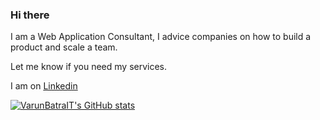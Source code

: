 ### Hi there

I am a Web Application Consultant, I advice companies on how to build a product and scale a team.

Let me know if you need my services.

I am on [Linkedin](https://www.linkedin.com/in/varunbatrait/) 


[![VarunBatraIT's GitHub stats](https://github-readme-stats.vercel.app/api?username=VarunBatraIT&count_private=true)](https://www.linkedin.com/in/varunbatrait/) 


<!--
**VarunBatraIT/VarunBatraIT** is a ✨ _special_ ✨ repository because its `README.md` (this file) appears on your GitHub profile.

Here are some ideas to get you started:

- 🔭 I’m currently working on ...
- 🌱 I’m currently learning ...
- 👯 I’m looking to collaborate on ...
- 🤔 I’m looking for help with ...
- 💬 Ask me about ...
- 📫 How to reach me: ...
- 😄 Pronouns: ...
- ⚡ Fun fact: ...
-->

